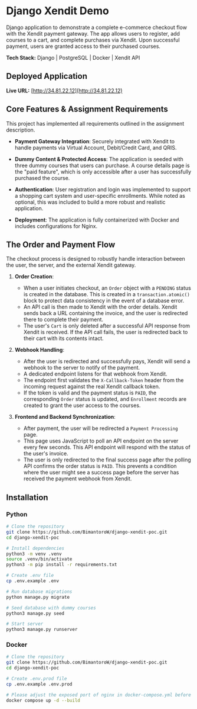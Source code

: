 # Django Xendit Demo

Django application to demonstrate a complete e-commerce checkout flow with the Xendit payment gateway. The app allows users to register, add courses to a cart, and complete purchases via Xendit. Upon successful payment, users are granted access to their purchased courses.

**Tech Stack:** Django | PostgreSQL | Docker | Xendit API

## Deployed Application

**Live URL:** [http://34.81.22.12](http://34.81.22.12)

## Core Features & Assignment Requirements

This project has implemented all requirements outlined in the assignment description.

* **Payment Gateway Integration**: Securely integrated with Xendit to handle payments via Virtual Account, Debit/Credit Card, and QRIS.

* **Dummy Content & Protected Access**: The application is seeded with three dummy courses that users can purchase. A course details page is the "paid feature", which is only accessible after a user has successfully purchased the course.

* **Authentication**: User registration and login was implemented to support a shopping cart system and user-specific enrollments. While noted as optional, this was included to build a more robust and realistic application.

* **Deployment**: The application is fully containerized with Docker and includes configurations for Nginx.

## The Order and Payment Flow

The checkout process is designed to robustly handle interaction between the user, the server, and the external Xendit gateway.

1.  **Order Creation**:
    - When a user initiates checkout, an `Order` object with a `PENDING` status is created in the database. This is created in a `transaction.atomic()` block to protect data consistency in the event of a database error.
    - An API call is then made to Xendit with the order details. Xendit sends back a URL containing the invoice, and the user is redirected there to complete their payment.
    - The user's `Cart` is only deleted after a successful API response from Xendit is received. If the API call fails, the user is redirected back to their cart with its contents intact.

2.  **Webhook Handling**:
    - After the user is redirected and successfully pays, Xendit will send a webhook to the server to notify of the payment.
    - A dedicated endpoint listens for that webhook from Xendit.
    - The endpoint first validates the `X-Callback-Token` header from the incoming request against the real Xendit callback token.
    - If the token is valid and the payment status is `PAID`, the corresponding `Order` status is updated, and `Enrollment` records are created to grant the user access to the courses.

3.  **Frontend and Backend Synchronization**:
    - After payment, the user will be redirected a `Payment Processing` page.
    - This page uses JavaScript to poll an API endpoint on the server every few seconds. This API endpoint will respond with the status of the user's invoice.
    - The user is only redirected to the final success page after the polling API confirms the order status is `PAID`. This prevents a condition where the user might see a success page before the server has received the payment webhook from Xendit.

## Installation 

### Python

```bash
# Clone the repository
git clone https://github.com/BimantoroW/django-xendit-poc.git
cd django-xendit-poc

# Install dependencies
python3 -m venv .venv
source .venv/bin/activate
python3 -m pip install -r requirements.txt

# Create .env file
cp .env.example .env

# Run database migrations
python manage.py migrate

# Seed database with dummy courses
python3 manage.py seed

# Start server
python3 manage.py runserver
```

### Docker

```bash
# Clone the repository
git clone https://github.com/BimantoroW/django-xendit-poc.git
cd django-xendit-poc

# Create .env.prod file
cp .env.example .env.prod

# Please adjust the exposed port of nginx in docker-compose.yml before starting
docker compose up -d --build
```